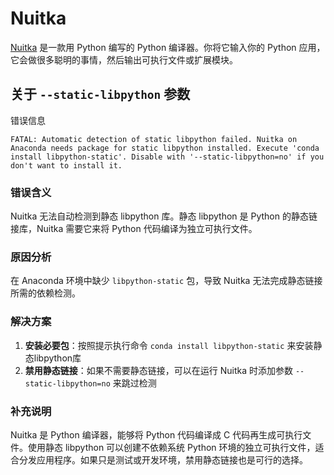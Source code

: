 # Nuitka

[Nuitka](https://github.com/Nuitka/Nuitka/tree/develop) 是一款用 Python 编写的 Python 编译器。你将它输入你的 Python 应用，它会做很多聪明的事情，然后输出可执行文件或扩展模块。

## 关于 `--static-libpython` 参数

错误信息
```
FATAL: Automatic detection of static libpython failed. Nuitka on Anaconda needs package for static libpython installed. Execute 'conda install libpython-static'. Disable with '--static-libpython=no' if you don't want to install it.
```

### 错误含义
Nuitka 无法自动检测到静态 libpython 库。静态 libpython 是 Python 的静态链接库，Nuitka 需要它来将 Python 代码编译为独立可执行文件。

### 原因分析
在 Anaconda 环境中缺少 `libpython-static` 包，导致 Nuitka 无法完成静态链接所需的依赖检测。

### 解决方案
1. **安装必要包**：按照提示执行命令 `conda install libpython-static` 来安装静态libpython库
2. **禁用静态链接**：如果不需要静态链接，可以在运行 Nuitka 时添加参数 `--static-libpython=no` 来跳过检测

### 补充说明

Nuitka 是 Python 编译器，能够将 Python 代码编译成 C 代码再生成可执行文件。使用静态 libpython 可以创建不依赖系统 Python 环境的独立可执行文件，适合分发应用程序。如果只是测试或开发环境，禁用静态链接也是可行的选择。
        